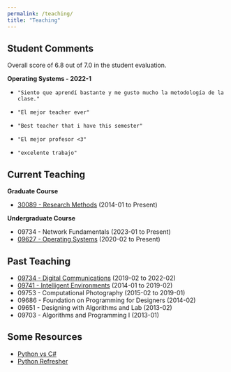 ```yaml
---
permalink: /teaching/
title: "Teaching"
---
```

## Student Comments 

Overall score of 6.8 out of 7.0 in the student evaluation.

**Operating Systems - 2022-1**
*     "Siento que aprendí bastante y me gusto mucho la metodología de la clase." 
*     "El mejor teacher ever"
*     "Best teacher that i have this semester"
*     "El mejor profesor <3"
*     "excelente trabajo"


## Current Teaching

**Graduate Course**

- [30089 - Research Methods](course_ResearchMethod.md)                    (2014-01 to Present)

**Undergraduate Course**

- 09734 - Network Fundamentals                                            (2023-01 to Present)
- [09627 - Operating Systems](course_OS.md)                               (2020-02 to Present)

## Past Teaching
- [09734 - Digital Communications](course_DigiCom.md)         (2019-02 to 2022-02)
- [09741 - Intelligent Environments](course_IntEnv.md)        (2014-01 to 2019-02)
- 09753 - Computational Photography                     (2015-02 to 2019-01)
- 09686 - Foundation on Programming for Designers 	    (2014-02)
- 09651 - Designing with Algorithms and Lab			    (2013-02)
- 09703 - Algorithms and Programming I 	                (2013-01)

## Some Resources

- [Python vs C#](res_Programming.md)
- [Python Refresher](../PythonRefresher/)

